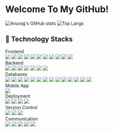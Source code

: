 # Welcome To My GitHub!

![Anurag's GitHub stats](https://github-readme-stats-sand-six-91.vercel.app/api?username=dancal&show_icons=true&count_private=true&line_height=24&theme=dracula&hide=stars)
![Top Langs](https://github-readme-stats-sand-six-91.vercel.app/api/top-langs/?username=dancal&layout=compact&theme=dracula)

## 🔨 Technology Stacks
<div align="left">
 <div>Frontend</div>
 <div>
  <span><img src="https://img.shields.io/badge/php-3178C6?style=flat&logo=php&logoColor=white"/></span>
  <span><img src="https://img.shields.io/badge/HTML-e34f26?style=flat&logo=html5&logoColor=white"/></span>
  <span><img src="https://img.shields.io/badge/CSS-1572b6?style=flat&logo=css3&logoColor=white"/></span>
  <span><img src="https://img.shields.io/badge/JavaScript-dbab09?style=flat&logo=javascript&logoColor=white"/></span>
  <span><img src="https://img.shields.io/badge/jQuery-0769ad?style=flat&logo=jquery&logoColor=white"/></span>
  <span><img src="https://img.shields.io/badge/TypeScript-3178C6?style=flat&logo=typescript&logoColor=white"/></span>
  <span><img src="https://img.shields.io/badge/vuedotjs-4FC08D?style=flat&logo=vuedotjs&logoColor=white"/></span>
  <span><img src="https://img.shields.io/badge/Next.js-000000?style=flat&logo=next-dot-js&logoColor=white"/></span>
  <span><img src="https://img.shields.io/badge/React-61dafb?style=flat&logo=react&logoColor=white"/></span>
  <span><img src="https://img.shields.io/badge/Bootstrap-7952B3?style=flat&logo=next-dot-js&logoColor=white"/></span>
  <span><img src="https://img.shields.io/badge/wordpress-21759B?style=flat&logo=wordpress&logoColor=white"/></span>
 </div>
</div>

<div align="left">
 <div>Backend</div>
 <div>
  <span><img src="https://img.shields.io/badge/php-3178C6?style=flat&logo=php&logoColor=white"/></span>
  <span><img src="https://img.shields.io/badge/C-00599C?style=flat&logo=c&logoColor=white"/></span>
  <span><img src="https://img.shields.io/badge/C++-00599C?style=flat&logo=cplusplus&logoColor=white"/></span>
  <span><img src="https://img.shields.io/badge/Python-3776AB?style&logo=Python&logoColor=white"/></span>
  <span><img src="https://img.shields.io/badge/perl-39457E?style&logo=perl&logoColor=white"/></span>
  <span><img src="https://img.shields.io/badge/gnubash-4EAA25?style&logo=gnubash&logoColor=white"/></span>
  <span><img src="https://img.shields.io/badge/nodedotjs-339933?style&logo=nodedotjs&logoColor=white"/></span>
 </div>
</div>

<div align="left">
 <div>Databases</div>
 <div>
  <span><img src="https://img.shields.io/badge/MariaDB-003545?style=flat&logo=mariadb&logoColor=white"/></span>
  <span><img src="https://img.shields.io/badge/mysql-%2300f.svg?style=flat&logo=mysql&logoColor=white"/></span>
  <span><img src="https://img.shields.io/badge/postgresql-4169E1?style=flat&logo=postgresql&logoColor=white"/></span>
  <span><img src="https://img.shields.io/badge/elasticsearch-005571?style=flat&logo=elasticsearch&logoColor=white"/></span>
  <span><img src="https://img.shields.io/badge/rocksdb-2A2A2A?style=flat&logo=rocksdb&logoColor=white"/></span>
  <span><img src="https://img.shields.io/badge/redis-%23DD0031.svg?style=flat&logo=redis&logoColor=white"/></span>
  <span><img src="https://img.shields.io/badge/MongoDB-%234ea94b.svg?style=flat&logo=mongodb&logoColor=white"/></span>
  <span><img src="https://img.shields.io/badge/InfluxDB-22ADF6?style=flat&logo=InfluxDB&logoColor=white"/></span>
  <span><img src="https://img.shields.io/badge/apachehadoop-66CCFF?style=flat&logo=apachehadoop&logoColor=white"/></span>
  <span><img src="https://img.shields.io/badge/Couchbase-EA2328?style=flat&logo=couchbase&logoColor=white"/></span>
  <span><img src="https://img.shields.io/badge/oracle-EA2328?style=flat&logo=oracle&logoColor=white"/></span>
  <span><img src="https://img.shields.io/badge/Amazon%20DynamoDB-4053D6?style=flat&logo=Amazon%20DynamoDB&logoColor=white"/></span>
  <span><img src="https://img.shields.io/badge/prometheus-E6522C?style=flat&logo=prometheus&logoColor=white"/></span>
  <span><img src="https://img.shields.io/badge/rocksdb-2A2A2A?style=flat&logo=rocksdb&logoColor=white"/></span>
 </div>
</div>

<div align="left">
 <div>Mobile App</div>
 <div>
  <span><img src="https://img.shields.io/badge/xcode-147EFB?style=flat&logo=xcode&logoColor=white"/></span>
 </div>
</div>

<div align="left">
 <div>Deployment</div>
 <div>
  <span><img src="https://img.shields.io/badge/AWS-232f3e?style=flat&logo=amazon-aws&logoColor=white"/></span>
  <span><img src="https://img.shields.io/badge/googlecloud-4285F4?style=flat&logo=googlecloud&logoColor=white"/></span>
  <span><img src="https://img.shields.io/badge/Docker-2496ED?style=flat&logo=docker&logoColor=white"/></span>
  <span><img src="https://img.shields.io/badge/ansible-EE0000?style=flat&logo=ansible&logoColor=white"/></span>
 </div>
</div>

<div align="left">
 <div>Version Control</div>
 <div>
  <span><img src="https://img.shields.io/badge/Git-f05032?style=flat&logo=git&logoColor=white"/></span>
  <span><img src="https://img.shields.io/badge/GitHub-181717?style=flat&logo=github&logoColor=white"/></span>
  <span><img src="https://img.shields.io/badge/Bitbucket-0052cc?style=flat&logo=bitbucket&logoColor=white"/></span><br/>
 </div>
</div>

<div align="left">
 <div>Communication</div>
 <div>
  <span><img src="https://img.shields.io/badge/Jira-0052cc?style=flat&logo=jira&logoColor=white"/></span>
  <span><img src="https://img.shields.io/badge/Confluence-0052cc?style=flat&logo=confluence&logoColor=white"/></span>
  <span><img src="https://img.shields.io/badge/slack-4A154B?style=flat&logo=slack&logoColor=white"/></span>
  <span><img src="https://img.shields.io/badge/telegram-#26A5E4style=flat&logo=telegram&logoColor=white"/></span>
  <span><img src="https://img.shields.io/badge/discord-5865F2?style=flat&logo=discord&logoColor=white"/></span><br/>
 </div>
</div>

